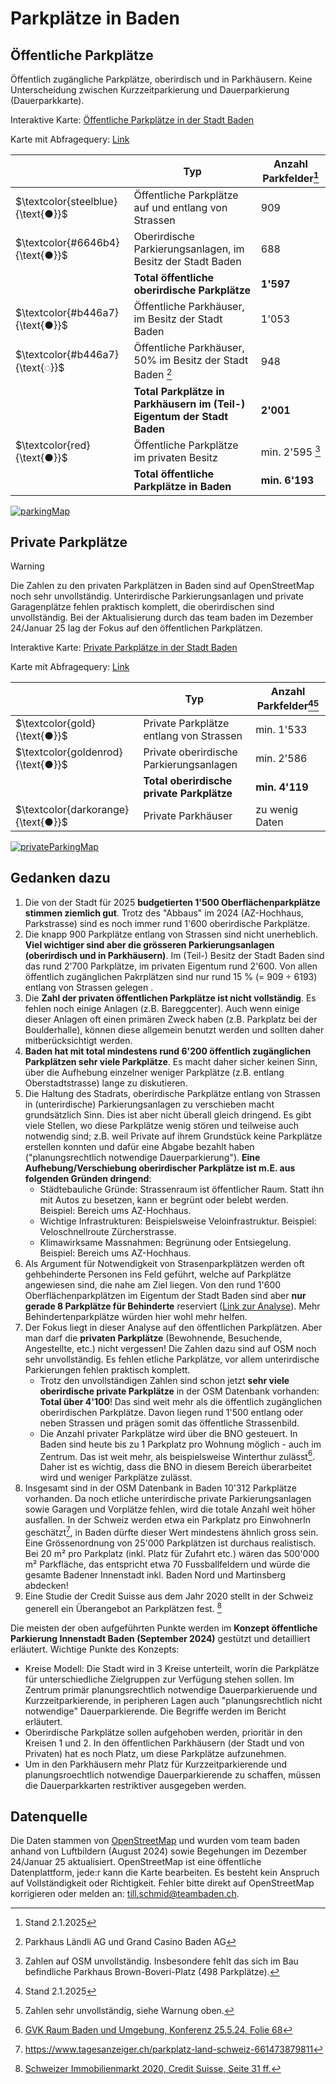 # Parkplätze in Baden

## Öffentliche Parkplätze
Öffentlich zugängliche Parkplätze, oberirdisch und in Parkhäusern. Keine Unterscheidung zwischen Kurzzeitparkierung und Dauerparkierung (Dauerparkkarte).

Interaktive Karte: [Öffentliche Parkplätze in der Stadt Baden](https://overpass-turbo.eu/map.html?Q=%2F*%0APUBLIC+PARKING+IN+BADEN%0A*%2F%0A%0A%5Bout%3Ajson%5D%5Btimeout%3A25%5D%3B%0A%0A%2F%2F+Search+Area%0Aarea%28id%3A3601684261%29-%3E.Baden%3B%0A%28%0A++area%28id%3A3601684261%29%3B%0A++area%28id%3A3601684458%29%3B%0A++%29-%3E.BadenWettingen%3B%0A%0A%0A%2F%2F+1%29+Publicly+accessible+street+parking+%28operated+by+city+of+Baden%29%0Anwr%5B%22amenity%22%3D%22parking%22%5D%5B%22access%22%3D%22yes%22%5D%5B%22parking%22%7E%22%5E%28street_side%7Clane%7Con_kerb%7Chalf_on_kerb%29%24%22%5D%28area.Baden%29%3B%0Aout+geom%3B%0A%0Amake+stats+streetParking%3Dsum%28is_tag%28%22capacity%22%29+%3F+number%28t%5B%22capacity%22%5D%29+%3A+0%29%3B%0Aout%3B%0A%0A%2F%2F+2%29+Surface+parkings+operated+by+city+of+Baden%0A%2F%2F+Note%3A+Parking+Schwimmbad+is+located+in+Wettingen%0A%0A%28%0A++nwr%5B%22amenity%22%3D%22parking%22%5D%5B%22access%22%3D%22yes%22%5D%0A++%5B%22parking%22%3D%22surface%22%5D%5B%22operator%22%3D%22Stadt+Baden%22%5D%28area.BadenWettingen%29%3B%0A%29%3B%0Aout+geom%3B%0A%0Amake+stats+surfaceParking%3Dsum%28is_tag%28%22capacity%22%29+%3F+number%28t%5B%22capacity%22%5D%29+%3A+0%29%3B%0Aout%3B%0A%0A%2F%2F+3.1%29+Garages+%28%22Parkh%C3%A4user%22%29+operated+by+city+of+Baden%0A%2F%2F+Garages+can+be+maped+with+amenity%3Dparking_entrance+and%2For+amenity%3Dparking.+To+avoid+doublecounting%2C+only+items+with+a+name+are+shown.%0Anwr%5B%22amenity%22%7E%22%5E%28parking%7Cparking_entrance%29%24%22%5D%5B%22access%22%3D%22yes%22%5D%5B%22name%22%7E%22.%22%5D%5B%22parking%22%7E%22%5E%28multi-storey%7Cunderground%7Crooftop%29%24%22%5D%5B%22operator%22%3D%22Stadt+Baden%22%5D%28area.Baden%29%3B%0A%0Aout+geom%3B%0Amake+stats+garageParkingCity%3Dsum%28is_tag%28%22capacity%22%29+%3F+number%28t%5B%22capacity%22%5D%29+%3A+0%29%3B%0Aout%3B%0A%0A%2F%2F+3.2%29+Garages+%28%22Parkh%C3%A4user%22%29+operated+by+Parkhaus+L%C3%A4ndli+AG+and+Grand+Casino+Baden+AG%0A%2F%2F+Garages+can+be+maped+with+amenity%3Dparking_entrance+and%2For+amenity%3Dparking.+To+avoid+doublecounting%2C+only+items+with+a+name+are+shown.%0A+nwr%5B%22amenity%22%7E%22%5E%28parking%7Cparking_entrance%29%24%22%5D%5B%22access%22%3D%22yes%22%5D%5B%22name%22%7E%22.%22%5D%5B%22parking%22%7E%22%5E%28multi-storey%7Cunderground%7Crooftop%29%24%22%5D%5B%22operator%22%7E%22%5E%28Parkhaus+L%C3%A4ndli+AG%7CGrand+Casino+Baden+AG%29%24%22%5D%28area.Baden%29%3B%0A%0Aout+geom%3B%0Amake+stats+garageParkingLaendliCasino%3Dsum%28is_tag%28%22capacity%22%29+%3F+number%28t%5B%22capacity%22%5D%29+%3A+0%29%3B%0Aout%3B%0A%0A%0A%2F%2F+4%29+Public+parking+%28surface+or+garages%29+operated+by+privates%0A++%0A++++nwr%5B%22amenity%22%7E%22%5E%28parking%7Cparking_entrance%29%24%22%5D%5B%22access%22%3D%22yes%22%5D%5B%22parking%22%7E%22%5E%28surface%7Cmulti-storey%7Cunderground%7Crooftop%29%24%22%5D%5B%22operator%3Atype%22%21%3D%22government%22%5D%5B%22operator%3Atype%22%5D%5B%22operator%22%21%3D%22Parkhaus+L%C3%A4ndli+AG%22%5D%5B%22operator%22%21%3D%22Grand+Casino+Baden+AG%22%5D%28area.Baden%29%3B%0Aout+geom%3B%0Amake+stats+publicParkingByPrivate%3Dsum%28is_tag%28%22capacity%22%29+%3F+number%28t%5B%22capacity%22%5D%29+%3A+0%29%3B%0Aout%3B%0A%0A%2F%2F+MAP+STYLE%0A%0A%0A%0A%0A%0A%0A%0A%0A%0A%0A%0A%0A%0A%0A%0A%0A%0A%0A%0A%0A%0A%0A%0A%0A%0A%0A%0A%0A%0A%0A%0A%0A%0A%0A%0A%0A%0A%2F%2F+Best+use+with+Tile+Server%3A+http%3A%2F%2F%7Bs%7D.basemaps.cartocdn.com%2Flight_all%2F%7Bz%7D%2F%7Bx%7D%2F%7By%7D.png%7B%7Bstyle%3A+%0A%0A*%5Bparking%3Dlane%5D%0A%7B+color%3A+steelblue%3B+fill-color%3Asteelblue%3B+%7D%0A*%5Bparking%3Dstreet_side%5D%0A%7B+color%3A+steelblue%3B+fill-color%3Asteelblue%3B+%7D%0A*%5Bparking%3Don_kerb%5D%0A%7B+color%3A+steelblue%3B+fill-color%3Asteelblue%3B+%7D%0A*%5Bparking%3Dhalf_on_kerb%5D%0A%7B+color%3A+steelblue%3B+fill-color%3Asteelblue%3B+%7D%0A%0A*%5Bparking%3Dsurface%5D%0A%7B+color%3A+%236646b4%3B+fill-color%3A%236646b4%3B+%7D%0A%0A*%5Bparking%3Dmulti-storey%5D%0A%7B+color%3A+%23b446a7%3B+fill-color%3A%23b446a7+%7D%0A*%5Bparking%3Dunderground%5D%0A%7B+color%3A+%23b446a7%3B+fill-color%3A%23b446a7%3B+%7D%0A*%5Bparking%3Drooftop%5D%0A%7B+color%3A+%23b446a7%3B+fill-color%3A%23b446a7%3B+%7D%0A%0A*%5Boperator%3DParkhaus+L%C3%A4ndli+AG%5D%0A%7B+color%3A+%23b446a7%3B+fill-color%3A%23b446a7%3B+dashes%3A1%2C3%3B%7D%0A*%5Boperator%3DGrand+Casino+Baden+AG%5D%0A%7B+color%3A+%23b446a7%3B+fill-color%3A%23b446a7%3B+dashes%3A1%2C3%3B%7D%0A%0A*%5Boperator%3Atype%5D%5Boperator%21%3DStadt+Baden%5D%5Boperator%21%3DParkhaus+L%C3%A4ndli+AG%5D%5Boperator%21%3DGrand+Casino+Baden+AG%5D%0A%7B+color%3A+red%3B+fill-color%3Ared%3B%7D%0A%7Btext%3A+eval%28%22tag%28%27name%27%29%22%29%3B%7D%0A%0A*%5Bcapacity%3E25%5D%0A%7Btext%3A+eval%28%22tag%28%27name%27%29+.+%27+%28%27+.+tag%28%27capacity%27%29+.+%27%29%27%22%29%3B%7D%0A%0A%0A+%7D%7D)

Karte mit Abfragequery: [Link](https://overpass-turbo.eu/s/1WxE)

| | Typ | Anzahl Parkfelder[^3] |
|--|--|--|
| $`\textcolor{steelblue}{\text{●}}`$ |  Öffentliche Parkplätze auf und entlang von Strassen | 909
| $`\textcolor{#6646b4}{\text{●}}`$ | Oberirdische Parkierungsanlagen, im Besitz der Stadt Baden | 688
| | **Total öffentliche oberirdische Parkplätze** | **1'597**
| $`\textcolor{#b446a7}{\text{●}}`$ | Öffentliche Parkhäuser, im Besitz der Stadt Baden | 1'053
| $`\textcolor{#b446a7}{\text{◌}}`$ | Öffentliche Parkhäuser, 50% im Besitz der Stadt Baden [^1] | 948
| | **Total Parkplätze in Parkhäusern im (Teil-) Eigentum der Stadt Baden** | **2'001**
| $`\textcolor{red}{\text{●}}`$ | Öffentliche Parkplätze im privaten Besitz | min. 2'595 [^2]
| | **Total öffentliche Parkplätze in Baden** | **min. 6'193**

[![parkingMap](https://github.com/user-attachments/assets/5425308f-0b49-418a-8a22-af085cf9a5d9)](https://overpass-turbo.eu/map.html?Q=%2F*%0APUBLIC+PARKING+IN+BADEN%0A*%2F%0A%0A%5Bout%3Ajson%5D%5Btimeout%3A25%5D%3B%0A%0A%2F%2F+Search+Area%0Aarea%28id%3A3601684261%29-%3E.Baden%3B%0A%28%0A++area%28id%3A3601684261%29%3B%0A++area%28id%3A3601684458%29%3B%0A++%29-%3E.BadenWettingen%3B%0A%0A%0A%2F%2F+1%29+Publicly+accessible+street+parking+%28operated+by+city+of+Baden%29%0Anwr%5B%22amenity%22%3D%22parking%22%5D%5B%22access%22%3D%22yes%22%5D%5B%22parking%22%7E%22%5E%28street_side%7Clane%7Con_kerb%7Chalf_on_kerb%29%24%22%5D%28area.Baden%29%3B%0Aout+geom%3B%0A%0Amake+stats+streetParking%3Dsum%28is_tag%28%22capacity%22%29+%3F+number%28t%5B%22capacity%22%5D%29+%3A+0%29%3B%0Aout%3B%0A%0A%2F%2F+2%29+Surface+parkings+operated+by+city+of+Baden%0A%2F%2F+Note%3A+Parking+Schwimmbad+is+located+in+Wettingen%0A%0A%28%0A++nwr%5B%22amenity%22%3D%22parking%22%5D%5B%22access%22%3D%22yes%22%5D%0A++%5B%22parking%22%3D%22surface%22%5D%5B%22operator%22%3D%22Stadt+Baden%22%5D%28area.BadenWettingen%29%3B%0A%29%3B%0Aout+geom%3B%0A%0Amake+stats+surfaceParking%3Dsum%28is_tag%28%22capacity%22%29+%3F+number%28t%5B%22capacity%22%5D%29+%3A+0%29%3B%0Aout%3B%0A%0A%2F%2F+3.1%29+Garages+%28%22Parkh%C3%A4user%22%29+operated+by+city+of+Baden%0A%2F%2F+Garages+can+be+maped+with+amenity%3Dparking_entrance+and%2For+amenity%3Dparking.+To+avoid+doublecounting%2C+only+items+with+a+name+are+shown.%0Anwr%5B%22amenity%22%7E%22%5E%28parking%7Cparking_entrance%29%24%22%5D%5B%22access%22%3D%22yes%22%5D%5B%22name%22%7E%22.%22%5D%5B%22parking%22%7E%22%5E%28multi-storey%7Cunderground%7Crooftop%29%24%22%5D%5B%22operator%22%3D%22Stadt+Baden%22%5D%28area.Baden%29%3B%0A%0Aout+geom%3B%0Amake+stats+garageParkingCity%3Dsum%28is_tag%28%22capacity%22%29+%3F+number%28t%5B%22capacity%22%5D%29+%3A+0%29%3B%0Aout%3B%0A%0A%2F%2F+3.2%29+Garages+%28%22Parkh%C3%A4user%22%29+operated+by+Parkhaus+L%C3%A4ndli+AG+and+Grand+Casino+Baden+AG%0A%2F%2F+Garages+can+be+maped+with+amenity%3Dparking_entrance+and%2For+amenity%3Dparking.+To+avoid+doublecounting%2C+only+items+with+a+name+are+shown.%0A+nwr%5B%22amenity%22%7E%22%5E%28parking%7Cparking_entrance%29%24%22%5D%5B%22access%22%3D%22yes%22%5D%5B%22name%22%7E%22.%22%5D%5B%22parking%22%7E%22%5E%28multi-storey%7Cunderground%7Crooftop%29%24%22%5D%5B%22operator%22%7E%22%5E%28Parkhaus+L%C3%A4ndli+AG%7CGrand+Casino+Baden+AG%29%24%22%5D%28area.Baden%29%3B%0A%0Aout+geom%3B%0Amake+stats+garageParkingLaendliCasino%3Dsum%28is_tag%28%22capacity%22%29+%3F+number%28t%5B%22capacity%22%5D%29+%3A+0%29%3B%0Aout%3B%0A%0A%0A%2F%2F+4%29+Public+parking+%28surface+or+garages%29+operated+by+privates%0A++%0A++++nwr%5B%22amenity%22%7E%22%5E%28parking%7Cparking_entrance%29%24%22%5D%5B%22access%22%3D%22yes%22%5D%5B%22parking%22%7E%22%5E%28surface%7Cmulti-storey%7Cunderground%7Crooftop%29%24%22%5D%5B%22operator%3Atype%22%21%3D%22government%22%5D%5B%22operator%3Atype%22%5D%5B%22operator%22%21%3D%22Parkhaus+L%C3%A4ndli+AG%22%5D%5B%22operator%22%21%3D%22Grand+Casino+Baden+AG%22%5D%28area.Baden%29%3B%0Aout+geom%3B%0Amake+stats+publicParkingByPrivate%3Dsum%28is_tag%28%22capacity%22%29+%3F+number%28t%5B%22capacity%22%5D%29+%3A+0%29%3B%0Aout%3B%0A%0A%2F%2F+MAP+STYLE%0A%0A%0A%0A%0A%0A%0A%0A%0A%0A%0A%0A%0A%0A%0A%0A%0A%0A%0A%0A%0A%0A%0A%0A%0A%0A%0A%0A%0A%0A%0A%0A%0A%0A%0A%0A%0A%0A%2F%2F+Best+use+with+Tile+Server%3A+http%3A%2F%2F%7Bs%7D.basemaps.cartocdn.com%2Flight_all%2F%7Bz%7D%2F%7Bx%7D%2F%7By%7D.png%7B%7Bstyle%3A+%0A%0A*%5Bparking%3Dlane%5D%0A%7B+color%3A+steelblue%3B+fill-color%3Asteelblue%3B+%7D%0A*%5Bparking%3Dstreet_side%5D%0A%7B+color%3A+steelblue%3B+fill-color%3Asteelblue%3B+%7D%0A*%5Bparking%3Don_kerb%5D%0A%7B+color%3A+steelblue%3B+fill-color%3Asteelblue%3B+%7D%0A*%5Bparking%3Dhalf_on_kerb%5D%0A%7B+color%3A+steelblue%3B+fill-color%3Asteelblue%3B+%7D%0A%0A*%5Bparking%3Dsurface%5D%0A%7B+color%3A+%236646b4%3B+fill-color%3A%236646b4%3B+%7D%0A%0A*%5Bparking%3Dmulti-storey%5D%0A%7B+color%3A+%23b446a7%3B+fill-color%3A%23b446a7+%7D%0A*%5Bparking%3Dunderground%5D%0A%7B+color%3A+%23b446a7%3B+fill-color%3A%23b446a7%3B+%7D%0A*%5Bparking%3Drooftop%5D%0A%7B+color%3A+%23b446a7%3B+fill-color%3A%23b446a7%3B+%7D%0A%0A*%5Boperator%3DParkhaus+L%C3%A4ndli+AG%5D%0A%7B+color%3A+%23b446a7%3B+fill-color%3A%23b446a7%3B+dashes%3A1%2C3%3B%7D%0A*%5Boperator%3DGrand+Casino+Baden+AG%5D%0A%7B+color%3A+%23b446a7%3B+fill-color%3A%23b446a7%3B+dashes%3A1%2C3%3B%7D%0A%0A*%5Boperator%3Atype%5D%5Boperator%21%3DStadt+Baden%5D%5Boperator%21%3DParkhaus+L%C3%A4ndli+AG%5D%5Boperator%21%3DGrand+Casino+Baden+AG%5D%0A%7B+color%3A+red%3B+fill-color%3Ared%3B%7D%0A%7Btext%3A+eval%28%22tag%28%27name%27%29%22%29%3B%7D%0A%0A*%5Bcapacity%3E25%5D%0A%7Btext%3A+eval%28%22tag%28%27name%27%29+.+%27+%28%27+.+tag%28%27capacity%27%29+.+%27%29%27%22%29%3B%7D%0A%0A%0A+%7D%7D)

## Private Parkplätze
> [!WARNING]
> Die Zahlen zu den privaten Parkplätzen in Baden sind auf OpenStreetMap noch sehr unvollständig. Unterirdische Parkierungsanlagen und private Garagenplätze fehlen praktisch komplett, die oberirdischen sind unvollständig. Bei der Aktualisierung durch das team baden im Dezember 24/Januar 25 lag der Fokus auf den öffentlichen Parkplätzen.

Interaktive Karte: [Private Parkplätze in der Stadt Baden](https://overpass-turbo.eu/map.html?Q=%2F%2F+%40name+Private+Parking+Stadt+Baden%0A%0A%2F*%0APRIVATE+PARKING+IN+BADEN+%28incomplete+data%21%29%0A*%2F%0A%0A%5Bout%3Ajson%5D%5Btimeout%3A25%5D%3B%0A%0A%2F%2F+Search+Area%0Aarea%28id%3A3601684261%29-%3E.Baden%3B%0A%28%0A++area%28id%3A3601684261%29%3B%0A++area%28id%3A3601684458%29%3B%0A++%29-%3E.BadenWettingen%3B%0A%0A%0A%2F%2F+1%29+Private+street+parking+%0Anwr%5B%22amenity%22%3D%22parking%22%5D%5B%22access%22%5D%5B%22access%22%21%3D%22yes%22%5D%5B%22parking%22%7E%22%5E%28street_side%7Clane%7Con_kerb%7Chalf_on_kerb%29%24%22%5D%28area.Baden%29%3B%0Aout+geom%3B%0A%0Amake+stats+streetParking%3Dsum%28is_tag%28%22capacity%22%29+%3F+number%28t%5B%22capacity%22%5D%29+%3A+0%29%3B%0Aout%3B%0A%0A%2F%2F+2%29+Private+surface+parking+%0Anwr%5B%22amenity%22%3D%22parking%22%5D%5B%22access%22%5D%5B%22access%22%21%3D%22yes%22%5D%5B%22parking%22%3D%22surface%22%5D%28area.Baden%29%3B%0Aout+geom%3B%0A%0Amake+stats+surfaceParking%3Dsum%28is_tag%28%22capacity%22%29+%3F+number%28t%5B%22capacity%22%5D%29+%3A+0%29%3B%0Aout%3B%0A%0A%2F%2F+3%29+Private+garage+parking%0A%0Anwr%5B%22amenity%22%7E%22%5E%28parking%7Cparking_entrance%29%24%22%5D%5B%22access%22%5D%5B%22access%22%21%3D%22yes%22%5D%5B%22parking%22%7E%22%5E%28multi-storey%7Cunderground%7Crooftop%29%24%22%5D%28area.Baden%29%3B%0A%0Aout+geom%3B%0Amake+stats+garageParking%3Dsum%28is_tag%28%22capacity%22%29+%3F+number%28t%5B%22capacity%22%5D%29+%3A+0%29%3B%0Aout%3B%0A%0A%2F%2F+MAP+STYLE%0A%0A%0A%0A%0A%0A%0A%0A%0A%0A%0A%0A%0A%0A%0A%0A%0A%0A%0A%0A%0A%0A%0A%0A%0A%0A%0A%0A%2F%2F+Best+use+with+Tile+Server%3A+http%3A%2F%2F%7Bs%7D.basemaps.cartocdn.com%2Flight_all%2F%7Bz%7D%2F%7Bx%7D%2F%7By%7D.png%7B%7Bstyle%3A+%0A%0A*%5Bparking%3Dlane%5D%0A%7B+color%3A+gold%3B+fill-color%3Agold%3B+%7D%0A*%5Bparking%3Dstreet_side%5D%0A%7B+color%3A+gold%3B+fill-color%3Agold%3B+%7D%0A*%5Bparking%3Don_kerb%5D%0A%7B+color%3A+gold%3B+fill-color%3Agold%3B+%7D%0A*%5Bparking%3Dhalf_on_kerb%5D%0A%7B+color%3A+gold%3B+fill-color%3Agold%3B+%7D%0A%0A*%5Bparking%3Dsurface%5D%0A%7B+color%3A+goldenrod%3B+fill-color%3Agoldenrod+%7D%0A%0A*%5Bparking%3Dmulti-storey%5D%0A%7B+color%3A+darkorange%3B+fill-color%3Adarkorange+%7D%0A*%5Bparking%3Dunderground%5D%0A%7B+color%3A+darkorange%3B+fill-color%3Adarkorange+%7D%0A*%5Bparking%3Drooftop%5D%0A%7B+color%3A+darkorange%3B+fill-color%3Adarkorange+%7D%0A%0A*%5Bcapacity%3E25%5D%0A%7Btext%3A+eval%28%22tag%28%27name%27%29+.+%27+%28%27+.+tag%28%27capacity%27%29+.+%27%29%27%22%29%3B%7D%0A%0A+%7D%7D)

Karte mit Abfragequery: [Link](https://overpass-turbo.eu/s/1WxG)

| | Typ | Anzahl Parkfelder[^3][^7] |
|--|--|--|
| $`\textcolor{gold}{\text{●}}`$ |  Private Parkplätze entlang von Strassen | min. 1'533
| $`\textcolor{goldenrod}{\text{●}}`$ | Private oberirdische Parkierungsanlagen | min. 2'586
| | **Total oberirdische private Parkplätze** | **min. 4'119**
| $`\textcolor{darkorange}{\text{●}}`$ | Private Parkhäuser | zu wenig Daten

[![privateParkingMap](https://github.com/user-attachments/assets/1cf6daed-059a-4121-bc6e-91d716e464eb)](https://overpass-turbo.eu/map.html?Q=%2F%2F+%40name+Private+Parking+Stadt+Baden%0A%0A%2F*%0APRIVATE+PARKING+IN+BADEN+%28incomplete+data%21%29%0A*%2F%0A%0A%5Bout%3Ajson%5D%5Btimeout%3A25%5D%3B%0A%0A%2F%2F+Search+Area%0Aarea%28id%3A3601684261%29-%3E.Baden%3B%0A%28%0A++area%28id%3A3601684261%29%3B%0A++area%28id%3A3601684458%29%3B%0A++%29-%3E.BadenWettingen%3B%0A%0A%0A%2F%2F+1%29+Private+street+parking+%0Anwr%5B%22amenity%22%3D%22parking%22%5D%5B%22access%22%5D%5B%22access%22%21%3D%22yes%22%5D%5B%22parking%22%7E%22%5E%28street_side%7Clane%7Con_kerb%7Chalf_on_kerb%29%24%22%5D%28area.Baden%29%3B%0Aout+geom%3B%0A%0Amake+stats+streetParking%3Dsum%28is_tag%28%22capacity%22%29+%3F+number%28t%5B%22capacity%22%5D%29+%3A+0%29%3B%0Aout%3B%0A%0A%2F%2F+2%29+Private+surface+parking+%0Anwr%5B%22amenity%22%3D%22parking%22%5D%5B%22access%22%5D%5B%22access%22%21%3D%22yes%22%5D%5B%22parking%22%3D%22surface%22%5D%28area.Baden%29%3B%0Aout+geom%3B%0A%0Amake+stats+surfaceParking%3Dsum%28is_tag%28%22capacity%22%29+%3F+number%28t%5B%22capacity%22%5D%29+%3A+0%29%3B%0Aout%3B%0A%0A%2F%2F+3%29+Private+garage+parking%0A%0Anwr%5B%22amenity%22%7E%22%5E%28parking%7Cparking_entrance%29%24%22%5D%5B%22access%22%5D%5B%22access%22%21%3D%22yes%22%5D%5B%22parking%22%7E%22%5E%28multi-storey%7Cunderground%7Crooftop%29%24%22%5D%28area.Baden%29%3B%0A%0Aout+geom%3B%0Amake+stats+garageParking%3Dsum%28is_tag%28%22capacity%22%29+%3F+number%28t%5B%22capacity%22%5D%29+%3A+0%29%3B%0Aout%3B%0A%0A%2F%2F+MAP+STYLE%0A%0A%0A%0A%0A%0A%0A%0A%0A%0A%0A%0A%0A%0A%0A%0A%0A%0A%0A%0A%0A%0A%0A%0A%0A%0A%0A%0A%2F%2F+Best+use+with+Tile+Server%3A+http%3A%2F%2F%7Bs%7D.basemaps.cartocdn.com%2Flight_all%2F%7Bz%7D%2F%7Bx%7D%2F%7By%7D.png%7B%7Bstyle%3A+%0A%0A*%5Bparking%3Dlane%5D%0A%7B+color%3A+gold%3B+fill-color%3Agold%3B+%7D%0A*%5Bparking%3Dstreet_side%5D%0A%7B+color%3A+gold%3B+fill-color%3Agold%3B+%7D%0A*%5Bparking%3Don_kerb%5D%0A%7B+color%3A+gold%3B+fill-color%3Agold%3B+%7D%0A*%5Bparking%3Dhalf_on_kerb%5D%0A%7B+color%3A+gold%3B+fill-color%3Agold%3B+%7D%0A%0A*%5Bparking%3Dsurface%5D%0A%7B+color%3A+goldenrod%3B+fill-color%3Agoldenrod+%7D%0A%0A*%5Bparking%3Dmulti-storey%5D%0A%7B+color%3A+darkorange%3B+fill-color%3Adarkorange+%7D%0A*%5Bparking%3Dunderground%5D%0A%7B+color%3A+darkorange%3B+fill-color%3Adarkorange+%7D%0A*%5Bparking%3Drooftop%5D%0A%7B+color%3A+darkorange%3B+fill-color%3Adarkorange+%7D%0A%0A*%5Bcapacity%3E25%5D%0A%7Btext%3A+eval%28%22tag%28%27name%27%29+.+%27+%28%27+.+tag%28%27capacity%27%29+.+%27%29%27%22%29%3B%7D%0A%0A+%7D%7D)

## Gedanken dazu

1. Die von der Stadt für 2025 **budgetierten 1'500 Oberflächenparkplätze stimmen ziemlich gut**. Trotz des "Abbaus" im 2024 (AZ-Hochhaus, Parkstrasse) sind es noch immer rund 1'600 oberirdische Parkplätze.
2. Die knapp 900 Parkplätze entlang von Strassen sind nicht unerheblich. **Viel wichtiger sind aber die grösseren Parkierungsanlagen (oberirdisch und in Parkhäusern)**. Im (Teil-) Besitz der Stadt Baden sind das rund 2'700 Parkplätze, im privaten Eigentum rund 2'600. Von allen öffentlich zugänglichen Pakrplätzen sind nur rund 15 % (= 909 ÷ 6193) entlang von Strassen gelegen .
3. Die **Zahl der privaten öffentlichen Parkplätze ist nicht vollständig**. Es fehlen noch einige Anlagen (z.B. Bareggcenter). Auch wenn einige dieser Anlagen oft einen primären Zweck haben (z.B. Parkplatz bei der Boulderhalle), können diese allgemein benutzt werden und sollten daher mitberücksichtigt werden.
4. **Baden hat mit total mindestens rund 6'200 öffentlich zugänglichen Parkplätzen sehr viele Parkplätze**. Es macht daher sicher keinen Sinn, über die Aufhebung einzelner weniger Parkplätze (z.B. entlang Oberstadtstrasse) lange zu diskutieren.
5. Die Haltung des Stadrats, oberirdische Parkplätze entlang von Strassen in (unterirdische) Parkierungsanlagen zu verschieben macht grundsätzlich Sinn. Dies ist aber nicht überall gleich dringend. Es gibt viele Stellen, wo diese Parkplätze wenig stören und teilweise auch notwendig sind; z.B. weil Private auf ihrem Grundstück keine Parkplätze erstellen konnten und dafür eine Abgabe bezahlt haben ("planungsrechtlich notwendige Dauerparkierung"). **Eine Aufhebung/Verschiebung oberirdischer Parkplätze ist m.E. aus folgenden Gründen dringend**:
   - Städtebauliche Gründe: Strassenraum ist öffentlicher Raum. Statt ihn mit Autos zu besetzen, kann er begrünt oder belebt werden. Beispiel: Bereich ums AZ-Hochhaus.
   - Wichtige Infrastrukturen: Beispielsweise Veloinfrastruktur. Beispiel: Veloschnellroute Zürcherstrasse.
   - Klimawirksame Massnahmen: Begrünung oder Entsiegelung. Beispiel: Bereich ums AZ-Hochhaus.
6. Als Argument für Notwendigkeit von Strasenparkplätzen werden oft gehbehinderte Personen ins Feld geführt, welche auf Parkplätze angewiesen sind, die nahe am Ziel liegen. Von den rund 1'600 Oberflächenparkplätzen im Eigentum der Stadt Baden sind aber **nur gerade 8 Parkplätze für Behinderte** reserviert ([Link zur Analyse](https://overpass-turbo.eu/s/1WxI)). Mehr Behindertenparkplätze würden hier wohl mehr helfen. 
7. Der Fokus liegt in dieser Analyse auf den öffentlichen Parkplätzen. Aber man darf die **privaten Parkplätze** (Bewohnende, Besuchende, Angestellte, etc.) nicht vergessen! Die Zahlen dazu sind auf OSM noch sehr unvollständig. Es fehlen etliche Parkplätze, vor allem unterirdische Parkierungen fehlen praktisch komplett.
   - Trotz den unvollständigen Zahlen sind schon jetzt **sehr viele oberirdische private Parkplätze** in der OSM Datenbank vorhanden: **Total über 4'100**! Das sind weit mehr als die öffentlich zugänglichen oberirdischen Parkplätze. Davon liegen rund 1'500 entlang oder neben Strassen und prägen somit das öffentliche Strassenbild. 
   - Die Anzahl privater Parkplätze wird über die BNO gesteuert. In Baden sind heute bis zu 1 Parkplatz pro Wohnung möglich - auch im Zentrum. Das ist weit mehr, als beispielsweise Winterthur zulässt[^4]. Daher ist es wichtig, dass die BNO in diesem Bereich überarbeitet wird und weniger Parkplätze zulässt.
8. Insgesamt sind in der OSM Datenbank in Baden 10'312 Parkplätze vorhanden. Da noch etliche unterirdische private Parkierungsanlagen sowie Garagen und Vorplätze fehlen, wird die totale Anzahl weit höher ausfallen. In der Schweiz werden etwa ein Parkplatz pro EinwohnerIn geschätzt[^5], in Baden dürfte dieser Wert mindestens ähnlich gross sein. Eine Grössenordnung von 25'000 Parkplätzen ist durchaus realistisch. Bei 20 m² pro Parkplatz (inkl. Platz für Zufahrt etc.) wären das 500'000 m² Parkfläche, das entspricht etwa 70 Fussballfeldern und würde die gesamte Badener Innenstadt inkl. Baden Nord und Martinsberg abdecken!
9. Eine Studie der Credit Suisse aus dem Jahr 2020 stellt in der Schweiz generell ein Überangebot an Parkplätzen fest. [^6]

Die meisten der oben aufgeführten Punkte werden im **Konzept öffentliche Parkierung Innenstadt Baden (September 2024)** gestützt und detailliert erläutert. Wichtige Punkte des Konzepts:
- Kreise Modell: Die Stadt wird in 3 Kreise unterteilt, worin die Parkplätze für unterschiedliche Zielgruppen zur Verfügung stehen sollen. Im Zentrum primär planungsrechtlich notwendige Dauerparkieruende und Kurzzeitparkierende, in peripheren Lagen auch "planungsrechtlich nicht notwendige" Dauerparkierende. Die Begriffe werden im Bericht erläutert.
- Oberirdische Parkplätze sollen aufgehoben werden, prioritär in den Kreisen 1 und 2. In den öffentlichen Parkhäusern (der Stadt und von Privaten) hat es noch Platz, um diese Parkplätze aufzunehmen.
- Um in den Parkhäusern mehr Platz für Kurzzeitparkierende und planungsroechtlich notwendige Dauerparkierende zu schaffen, müssen die Dauerparkkarten restriktiver ausgegeben werden.

## Datenquelle
Die Daten stammen von [OpenStreetMap](https://www.openstreetmap.org/) und wurden vom team baden anhand von Luftbildern (August 2024) sowie Begehungen im Dezember 24/Januar 25 aktualisiert. OpenStreetMap ist eine öffentliche Datenplattform, jede:r kann die Karte bearbeiten. Es besteht kein Anspruch auf Vollständigkeit oder Richtigkeit.
Fehler bitte direkt auf OpenStreetMap korrigieren oder melden an: till.schmid@teambaden.ch.

[^1]: Parkhaus Ländli AG und Grand Casino Baden AG
[^2]: Zahlen auf OSM unvollständig. Insbesondere fehlt das sich im Bau befindliche Parkhaus Brown-Boveri-Platz (498 Parkplätze).
[^3]: Stand 2.1.2025
[^4]: [GVK Raum Baden und Umgebung, Konferenz 25.5.24, Folie 68](https://www.ag.ch/media/kanton-aargau/bvu/mobilitaet-und-verkehr/gesamtverkehrsplanung/gvk-region-ostaargau/raum-baden-und-umgebung/projektdokumentation/20240525-gvk-raum-baden-uu-mok4a-vollst-ndig-1.pdf)
[^5]: https://www.tagesanzeiger.ch/parkplatz-land-schweiz-661473879811
[^6]: [Schweizer Immobilienmarkt 2020, Credit Suisse, Seite 31 ff.](./schweizer-immobilienmarkt-2020.pdf)
[^7]: Zahlen sehr unvollständig, siehe Warnung oben.
